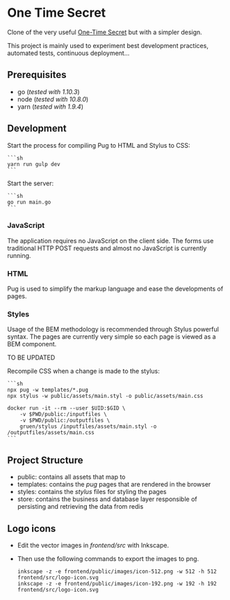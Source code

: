# One Time Secret

Clone of the very useful [One-Time Secret](https://onetimesecret.com) but with a simpler design.

This project is mainly used to experiment best development practices, automated tests, continuous deployment...


## Prerequisites

- go (*tested with 1.10.3*)
- node (*tested with 10.8.0*)
- yarn (*tested with 1.9.4*)

## Development

Start the process for compiling Pug to HTML and Stylus to CSS:

    ```sh
    yarn run gulp dev
    ```

Start the server:

    ```sh
    go run main.go
    ```


### JavaScript

The application requires no JavaScript on the client side.
The forms use traditional HTTP POST requests and almost no JavaScript is currently running.


### HTML

Pug is used to simplify the markup language and ease the developments of pages.


### Styles

Usage of the BEM methodology is recommended through Stylus powerful syntax.
The pages are currently very simple so each page is viewed as a BEM component.


TO BE UPDATED

Recompile CSS when a change is made to the stylus:

    ```sh
    npx pug -w templates/*.pug
    npx stylus -w public/assets/main.styl -o public/assets/main.css

    docker run -it --rm --user $UID:$GID \
        -v $PWD/public:/inputfiles \
        -v $PWD/public:/outputfiles \
        gruen/stylus /inputfiles/assets/main.styl -o /outputfiles/assets/main.css
    ```

## Project Structure

- public: contains all assets that map to
- templates: contains the *pug* pages that are rendered in the browser
- styles: contains the *stylus* files for styling the pages
- store: contains the business and database layer responsible of persisting and retrieving the data from redis


## Logo icons

- Edit the vector images in *frontend/src* with Inkscape.
- Then use the following commands to export the images to png.

    ```
    inkscape -z -e frontend/public/images/icon-512.png -w 512 -h 512 frontend/src/logo-icon.svg
    inkscape -z -e frontend/public/images/icon-192.png -w 192 -h 192 frontend/src/logo-icon.svg
    ```
